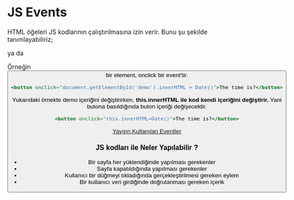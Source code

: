 # JS Events

HTML öğeleri JS kodlarının çalıştırılmasına izin verir.  Bunu şu şekilde tanımlayabiliriz;

<element event='some JavaScript'>  ya da <element event="some JavaScript">

Örneğin <button> bir element, onclick bir event'tir. 

```jsx
<button onclick="document.getElementById('demo').innerHTML = Date()">The time is?</button>
```

Yukarıdaki örnekte demo içeriğini değiştirirken, **this.innerHTML ile kod kendi içeriğini değiştirir.** Yani butona basıldığında buton içeriği değişecektir.

```jsx
<button onclick="this.innerHTML=Date()">The time is?</button>
```

[Yaygın Kullanılan Eventler](JS%20Events%20e1b0be5315564b22a8f41cc3b8260c4c/Yayg%C4%B1n%20Kullan%C4%B1lan%20Eventler%20791a0af1845e40c2b4b946f9eaa4e2ec.csv)

### JS kodları ile Neler Yapılabilir ?

- Bir sayfa her yüklendiğinde yapılması gerekenler
- Sayfa kapatıldığında yapılması gerekenler
- Kullanıcı bir düğmeyi tıkladığında gerçekleştirilmesi gereken eylem
- Bir kullanıcı veri girdiğinde doğrulanması gereken içerik